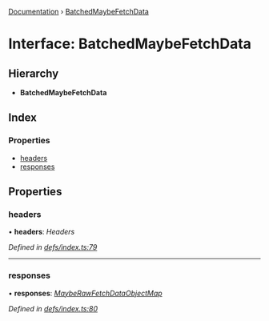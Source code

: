 [Documentation](../README.md) › [BatchedMaybeFetchData](batchedmaybefetchdata.md)

# Interface: BatchedMaybeFetchData

## Hierarchy

* **BatchedMaybeFetchData**

## Index

### Properties

* [headers](batchedmaybefetchdata.md#headers)
* [responses](batchedmaybefetchdata.md#responses)

## Properties

###  headers

• **headers**: *Headers*

*Defined in [defs/index.ts:79](https://github.com/badbatch/graphql-box/blob/c1bd2514/packages/fetch-manager/src/defs/index.ts#L79)*

___

###  responses

• **responses**: *[MaybeRawFetchDataObjectMap](mayberawfetchdataobjectmap.md)*

*Defined in [defs/index.ts:80](https://github.com/badbatch/graphql-box/blob/c1bd2514/packages/fetch-manager/src/defs/index.ts#L80)*
